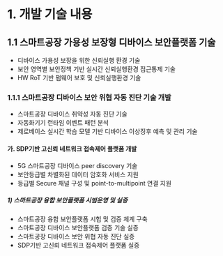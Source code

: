 # 1. 개발 기술 내용
## 1.1 스마트공장 가용성 보장형 디바이스 보안플랫폼 기술
   - 디바이스 가용성 보장을 위한 신뢰실행 환경 기술
   - 보안 영역별 보안정책 기반 실시간 신뢰실행환경 접근통제 기술
   - HW RoT 기반 펌웨어 보호 및 신뢰실행환경 기술
### 1.1.1 스마트공장 디바이스 보안 위협 자동 진단 기술 개발
   - 스마트공장 디바이스 취약성 자동 진단 기술
   - 자동화기기 런타임 이벤트 패턴 분석
   - 제로베이스 실시간 학습 모델 기반 디바이스 이상징후 예측 및 관리 기술
#### 가. SDP기반 고신뢰 네트워크 접속제어 플랫폼 개발
   - 5G 스마트공장 디바이스 peer discovery 기술
   - 보안등급별 차별화된 데이터 암호화 서비스 지원
   - 등급별 Secure 채널 구성 및 point-to-multipoint 연결 지원

##### 1) 스마트공장 융합 보안플랫폼 시범운영 및 실증
   - 스마트공장 융합 보안플랫폼 시험 및 검증 체계 구축
   - 스마트공장 디바이스 보안플랫폼 검증 기술 실증
   - 스마트공장 디바이스 보안 위협 자동 진단 실증
   - SDP기반 고신뢰 네트워크 접속제어 플랫폼 실증

